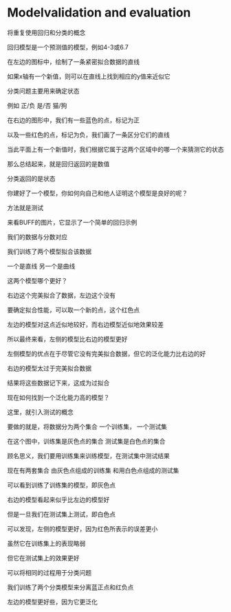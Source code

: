 # Modelvalidation and evaluation

将重复使用回归和分类的概念

回归模型是一个预测值的模型，例如4-3或6.7

在左边的图标中，绘制了一条紧密拟合数据的直线

如果x轴有一个新值，则可以在直线上找到相应的y值来近似它

分类问题主要用来确定状态

例如 正/负 是/否 猫/狗

在右边的图形中，我们有一些蓝色的点，标记为正

以及一些红色的点，标记为负，我们画了一条区分它们的直线

当此平面上有一个新值时，我们根据它属于这两个区域中的哪一个来猜测它的状态

那么总结起来，就是回归返回的是数值

分类返回的是状态

你建好了一个模型，你如何向自己和他人证明这个模型是良好的呢？

方法就是测试

来看BUFF的图片，它显示了一个简单的回归示例

我们的数据与分数对应

我们训练了两个模型拟合该数据

一个是直线 另一个是曲线

这两个模型哪个更好？

右边这个完美拟合了数据，左边这个没有

要确定拟合性能，可以取一个新的点，这个红色点

左边的模型对这点近似地较好，而右边模型近似地效果较差

所以最终来看，左侧的模型比右边的模型更好

左侧模型的优点在于尽管它没有完美拟合数据，但它的泛化能力比右边的好

右边的模型太过于完美拟合数据

结果将这些数据记下来，这成为过拟合

现在如何找到一个泛化能力高的模型？

这里，就引入测试的概念

要做的就是，将数据分为两个集合 一个训练集， 一个测试集

在这个图中，训练集是灰色点的集合 测试集是白色点的集合

顾名思义，我们要用训练集来训练模型，在测试集中测试结果

现在有两套集合 由灰色点组成的训练集 和用白色点组成的测试集

可以看到训练了训练集的模型，即灰色点

右边的模型看起来似乎比左边的模型好

但是一旦我们在测试集上测试，即白色点

可以发现，左侧的模型更好，因为红色所表示的误差更小

虽然它在训练集上的表现略弱

但它在测试集上的效果更好

可以将相同的过程用于分类问题

我们训练了两个分类模型来分离蓝正点和红负点

左边的模型更好些，因为它更泛化

